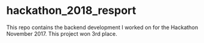# hackathon_2018_resport
This repo contains the backend development I worked on for the Hackathon November 2017. This project won 3rd place.
